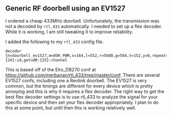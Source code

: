 ## Generic RF doorbell using an EV1527

I ordered a cheap 433MHz doorbell. Unfortunately, the transmission was not a decoded by `rtl_433` automatically. I needed to set up a flex decoder. While it is working, I am still tweaking it to improve reliability.

I added the following to my `rtl_433` config file.

```
decoder {n=doorbell_ev1527,m=OOK_PWM,s=164,l=552,r=5680,g=584,t=152,y=0,repeats>=5,rows>=25,bits=25,countonly,unique,get=@0:{24}:id,get=@0:{25}:channel
```

This is based off of the Elro_DB270 conf at https://github.com/merbanan/rtl_433/tree/master/conf. There are several EV1527 confs, including one a Reolink doorbell. The EV1527 is very common, but the timings are different for every device which is pretty annoying and this is why it requires a flex decoder. The right way to get the best flex decoder settings is to use rtl_433 to analyze the signal for your specific device and then set your flex decoder appropriately. I plan to do this at some point, but until then this is working relatively well. 
